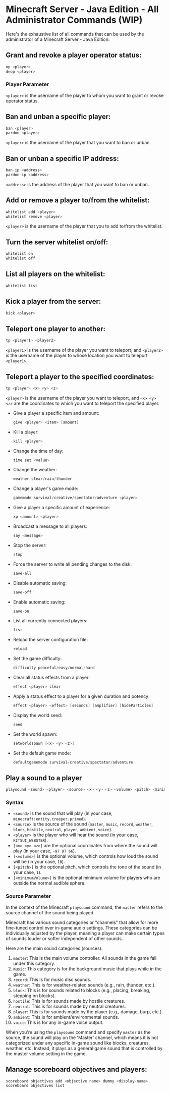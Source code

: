 # **Minecraft Server - Java Edition - All Administrator Commands (WIP)**

Here's the exhaustive list of all commands that can be used by the administrator of a Minecraft Server - Java Edition:

## Grant and revoke a player operator status:

```java
op <player>
deop <player>
```

### Player Parameter

`<player>` is the username of the player to whom you want to grant or revoke operator status.

## Ban and unban a specific player:

```java
ban <player>
pardon <player>
```

`<player>` is the username of the player that you want to ban or unban.

## Ban or unban a specific IP address:

```java
ban-ip <address>
pardon-ip <address>
```

`<address>` is the address of the player that you want to ban or unban.

## Add or remove a player to/from the whitelist:

```java
whitelist add <player>
whitelist remove <player>
```

`<player>` is the username of the player that you to add to/from the whitelist.

## Turn the server whitelist on/off:

```java
whitelist on
whitelist off
```

## List all players on the whitelist:

```java
whitelist list
```

## Kick a player from the server:

```java
kick <player>
```

## Teleport one player to another:

```java
tp <player1> <player2>
```

`<player1>` is the username of the player you want to teleport, and `<player2>` is the username of the player to whose location you want to teleport `<player1>`.

## Teleport a player to the specified coordinates:

```java
tp <player> <x> <y> <z>
```


`<player>` is the username of the player you want to teleport, and `<x> <y> <z>` are the coordinates to which you want to teleport the specified player.


- Give a player a specific item and amount:

    ```java
    give <player> <item> [amount]
    ```

- Kill a player:

    ```java
    kill <player>
    ```

- Change the time of day:

    ```java
    time set <value>
    ```

- Change the weather:

    ```java
    weather clear/rain/thunder
    ```

- Change a player's game mode:

    ```java
    gamemode survival/creative/spectator/adventure <player>
    ```

- Give a player a specific amount of experience:

    ```java
    xp <amount> <player>
    ```

- Broadcast a message to all players:

    ```java
    say <message>
    ```

- Stop the server:

    ```java
    stop
    ```

- Force the server to write all pending changes to the disk:

    ```java
    save-all
    ```

- Disable automatic saving:

    ```java
    save-off
    ```

- Enable automatic saving:

    ```java
    save-on
    ```

- List all currently connected players:

    ```java
    list
    ```

- Reload the server configuration file:

    ```java
    reload
    ```

- Set the game difficulty:

    ```java
    difficulty peaceful/easy/normal/hard
    ```

- Clear all status effects from a player:

    ```java
    effect <player> clear
    ```

- Apply a status effect to a player for a given duration and potency:

    ```java
    effect <player> <effect> [seconds] [amplifier] [hideParticles]
    ```

- Display the world seed:

    ```java
    seed
    ```

- Set the world spawn:

    ```java
    setworldspawn [<x> <y> <z>]
    ```

- Set the default game mode:

    ```java
    defaultgamemode survival/creative/spectator/adventure
    ```

## Play a sound to a player

```java
playsound <sound> <player> <source> <x> <y> <z> <volume> <pitch> <minimumVolume>
```

### Syntax

- `<sound>` is the sound that will play (in your case, `minecraft:entity.creeper.primed`).
- `<source>` is the source of the sound (`master`, `music`, `record`, `weather`, `block`, `hostile`, `neutral`, `player`, `ambient`, `voice`).
- `<player>` is the player who will hear the sound (in your case, `KITSUI_WEBSTER`).
- `[<x> <y> <z>]` are the optional coordinates from where the sound will play (in your case, `-97 97 66`).
- `[<volume>]` is the optional volume, which controls how loud the sound will be (in your case, `10`).
- `[<pitch>]` is the optional pitch, which controls the tone of the sound (in your case, `1`).
- `[<minimumVolume>]` is the optional minimum volume for players who are outside the normal audible sphere.

### Source Parameter

In the context of the Minecraft `playsound` command, the `master` refers to the source channel of the sound being played.

Minecraft has various sound categories or "channels" that allow for more fine-tuned control over in-game audio settings. These categories can be individually adjusted by the player, meaning a player can make certain types of sounds louder or softer independent of other sounds.

Here are the main sound categories (sources):

1. `master`: This is the main volume controller. All sounds in the game fall under this category.
2. `music`: This category is for the background music that plays while in the game.
3. `record`: This is for music disc sounds.
4. `weather`: This is for weather-related sounds (e.g., rain, thunder, etc.).
5. `block`: This is for sounds related to blocks (e.g., placing, breaking, stepping on blocks).
6. `hostile`: This is for sounds made by hostile creatures.
7. `neutral`: This is for sounds made by neutral creatures.
8. `player`: This is for sounds made by the player (e.g., damage, burp, etc.).
9. `ambient`: This is for ambient/environmental sounds.
10. `voice`: This is for any in-game voice output.

When you're using the `playsound` command and specify `master` as the source, the sound will play on the 'Master' channel, which means it is not categorized under any specific in-game sound like blocks, creatures, weather, etc. Instead, it plays as a general game sound that is controlled by the master volume setting in the game.

## Manage scoreboard objectives and players:

```java
scoreboard objectives add <objective name> dummy <display-name>
scoreboard objectives list
```
